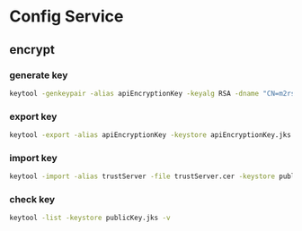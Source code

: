 # Config Service

## encrypt

### generate key
```bash
keytool -genkeypair -alias apiEncryptionKey -keyalg RSA -dname "CN=m2rs, OU=API Development, O=m2rs.com, L=Seoul, C=KR" -keypass "123456" -keystore apiEncryptionKey.jks -storepass "123456"
```

### export key
```bash
keytool -export -alias apiEncryptionKey -keystore apiEncryptionKey.jks -rfc -file trustServer.cer
```

### import key
```bash
keytool -import -alias trustServer -file trustServer.cer -keystore publicKey.jks
```

### check key
```bash
keytool -list -keystore publicKey.jks -v
```